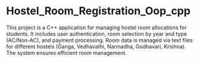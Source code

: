 # Hostel_Room_Registration_Oop_cpp
This project is a C++ application for managing hostel room allocations for students. It includes user authentication, room selection by year and type (AC/Non-AC), and payment processing. Room data is managed via text files for different hostels (Ganga, Vedhavathi, Narmadha, Godhavari, Krishna). The system ensures efficient room management.

